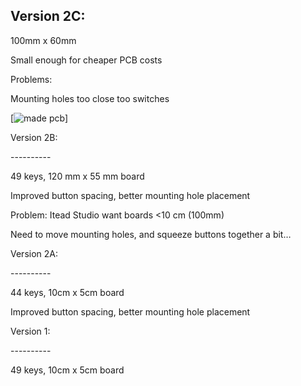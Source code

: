 Version 2C:
----------
100mm x 60mm<p>
Small enough for cheaper PCB costs<p>
Problems:<p>
	Mounting holes too close too switches<p>

[![made pcb](https://github.com/soupie-62/Keypad/Board_v1a.jpg?raw=true)]

Version 2B:<p>
----------<p>
49 keys, 120 mm x 55 mm board<p>
Improved button spacing, better mounting hole placement<p>
Problem: Itead Studio want boards <10 cm (100mm)<p>
	Need to move mounting holes, and squeeze buttons together a bit…<p>
<p>
Version 2A:<p>
----------<p>
44 keys, 10cm x 5cm board<p>
Improved button spacing, better mounting hole placement<p>
<p>
<p>
Version 1:<p>
----------<p>
49 keys, 10cm x 5cm board
